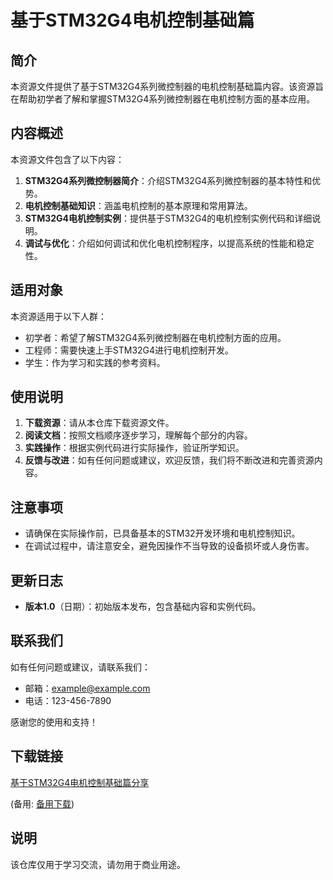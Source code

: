 # 基于STM32G4电机控制基础篇

## 简介
本资源文件提供了基于STM32G4系列微控制器的电机控制基础篇内容。该资源旨在帮助初学者了解和掌握STM32G4系列微控制器在电机控制方面的基本应用。

## 内容概述
本资源文件包含了以下内容：
1. **STM32G4系列微控制器简介**：介绍STM32G4系列微控制器的基本特性和优势。
2. **电机控制基础知识**：涵盖电机控制的基本原理和常用算法。
3. **STM32G4电机控制实例**：提供基于STM32G4的电机控制实例代码和详细说明。
4. **调试与优化**：介绍如何调试和优化电机控制程序，以提高系统的性能和稳定性。

## 适用对象
本资源适用于以下人群：
- 初学者：希望了解STM32G4系列微控制器在电机控制方面的应用。
- 工程师：需要快速上手STM32G4进行电机控制开发。
- 学生：作为学习和实践的参考资料。

## 使用说明
1. **下载资源**：请从本仓库下载资源文件。
2. **阅读文档**：按照文档顺序逐步学习，理解每个部分的内容。
3. **实践操作**：根据实例代码进行实际操作，验证所学知识。
4. **反馈与改进**：如有任何问题或建议，欢迎反馈，我们将不断改进和完善资源内容。

## 注意事项
- 请确保在实际操作前，已具备基本的STM32开发环境和电机控制知识。
- 在调试过程中，请注意安全，避免因操作不当导致的设备损坏或人身伤害。

## 更新日志
- **版本1.0**（日期）：初始版本发布，包含基础内容和实例代码。

## 联系我们
如有任何问题或建议，请联系我们：
- 邮箱：example@example.com
- 电话：123-456-7890

感谢您的使用和支持！

## 下载链接
[基于STM32G4电机控制基础篇分享](https://pan.quark.cn/s/b0962a419bb4) 

(备用: [备用下载](https://pan.baidu.com/s/1q4JxbjK3A6PLBzokqHcteg?pwd=1234))

## 说明

该仓库仅用于学习交流，请勿用于商业用途。
